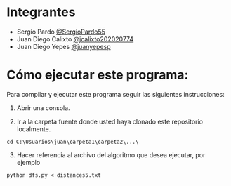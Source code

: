# Integrantes

- Sergio Pardo [@SergioPardo55](https://github.com/SergioPardo55)
- Juan Diego Calixto [@jcalixto202020774](https://github.com/jcalixto202020774)
- Juan Diego Yepes [@juanyepesp](https://github.com/juanyepesp)


# Cómo ejecutar este programa:

Para compilar y ejecutar este programa seguir las siguientes instrucciones:

1. Abrir una consola.

2. Ir a la carpeta fuente donde usted haya clonado este repositorio localmente.

`cd C:\Usuarios\juan\carpeta1\carpeta2\...\`

3. Hacer referencia al archivo del algoritmo que desea ejecutar, por ejemplo

`python dfs.py < distances5.txt`
